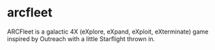 # arcfleet
ARCFleet is a galactic 4X (eXplore, eXpand, eXploit, eXterminate) game inspired by Outreach with a little Starflight thrown in.
